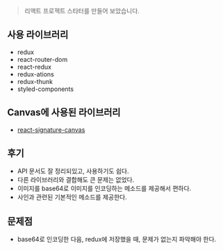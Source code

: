 > 리액트 프로젝트 스타터를 만들어 보았습니다.

## 사용 라이브러리

- redux
- react-router-dom
- react-redux
- redux-ations
- redux-thunk
- styled-components

## Canvas에 사용된 라이브러리

- [react-signature-canvas](https://github.com/agilgur5/react-signature-canvas)

## 후기

- API 문서도 잘 정리되있고, 사용하기도 쉽다.
- 다른 라이브러리와 결합해도 큰 문제는 없었다.
- 이미지를 base64로 이미지를 인코딩하는 메소드를 제공해서 편하다.
- 사인과 관련된 기본적인 메소드를 제공한다.

## 문제점

- base64로 인코딩한 다음, redux에 저장했을 때, 문제가 없는지 파악해야 한다.
